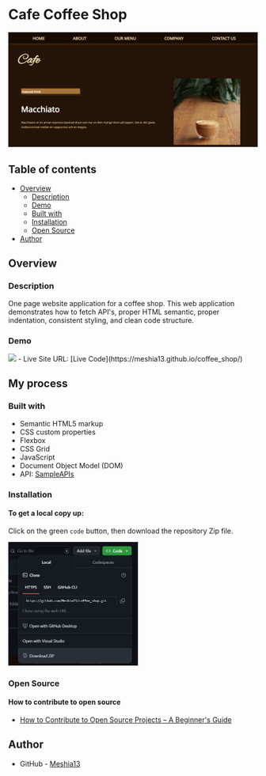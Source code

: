 # Cafe Coffee Shop

<img src="assets/images/Screenshot.png">

## Table of contents

- [Overview](#overview)
  - [Description](#description)
  - [Demo](#demo)
  - [Built with](#built-with)
  - [Installation](#installation)
  - [Open Source](#open-source)
- [Author](#author)


## Overview

### Description

One page website application for a coffee shop. This web application demonstrates how to fetch API's, proper HTML semantic, proper indentation, consistent styling, and clean code structure.

### Demo

<img src="assets/misc/demo.gif">
- Live Site URL: [Live Code](https://meshia13.github.io/coffee_shop/)

## My process

### Built with

- Semantic HTML5 markup
- CSS custom properties
- Flexbox
- CSS Grid
- JavaScript
- Document Object Model (DOM)
- API: [SampleAPIs](https://sampleapis.com/api-list/coffee)

### Installation

#### To get a local copy up:
Click on the green ` code ` button, then download the repository Zip file.


<img src="assets/images/zip.png" height="250" wwidth="200">

### Open Source
#### How to contribute to open source

- [How to Contribute to Open Source Projects – A Beginner's Guide](https://www.freecodecamp.org/news/how-to-contribute-to-open-source-projects-beginners-guide/)


## Author

- GitHub - [Meshia13](https://github.com/Meshia13)

